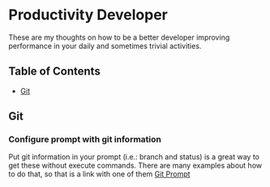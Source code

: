 # Productivity Developer

These are  my thoughts on how to be a better developer improving performance in your daily and sometimes trivial activities.

## Table of Contents

- [Git](#git)

## Git

### Configure prompt with git information

Put git information in your prompt (i.e.: branch and status) is a great way to get these without execute commands. There are many examples about how to do that, so that is a link with one of them [Git Prompt](https://github.com/magicmonty/bash-git-prompt)

